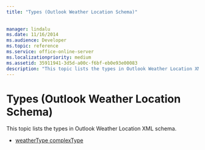 ```yaml
---
title: "Types (Outlook Weather Location Schema)"
 
 
manager: lindalu
ms.date: 11/16/2014
ms.audience: Developer
ms.topic: reference
ms.service: office-online-server
ms.localizationpriority: medium
ms.assetid: 35911941-3d5d-a00c-f6bf-eb0e93e00083
description: "This topic lists the types in Outlook Weather Location XML schema."
---
```


# Types (Outlook Weather Location Schema)

This topic lists the types in Outlook Weather Location XML schema.
  
- [weatherType complexType](weathertype-complextype-outlook-weather-location-schema.md)
    

